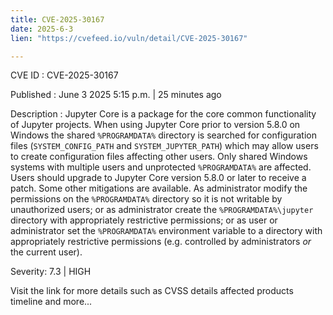 ```yaml
---
title: CVE-2025-30167
date: 2025-6-3
lien: "https://cvefeed.io/vuln/detail/CVE-2025-30167"

---
```


CVE ID : CVE-2025-30167

Published :  June 3
2025
5:15 p.m. | 25 minutes ago

Description : Jupyter Core is a package for the core common functionality of Jupyter projects. When using Jupyter Core prior to version 5.8.0 on Windows
the shared `%PROGRAMDATA%` directory is searched for configuration files (`SYSTEM_CONFIG_PATH` and `SYSTEM_JUPYTER_PATH`)
which may allow users to create configuration files affecting other users. Only shared Windows systems with multiple users and unprotected `%PROGRAMDATA%` are affected. Users should upgrade to Jupyter Core version 5.8.0 or later to receive a patch. Some other mitigations are available. As administrator
modify the permissions on the `%PROGRAMDATA%` directory so it is not writable by unauthorized users; or as administrator
create the `%PROGRAMDATA%\jupyter` directory with appropriately restrictive permissions; or as user or administrator
set the `%PROGRAMDATA%` environment variable to a directory with appropriately restrictive permissions (e.g. controlled by administrators _or_ the current user).

Severity: 7.3 | HIGH

Visit the link for more details
such as CVSS details
affected products
timeline
and more...
